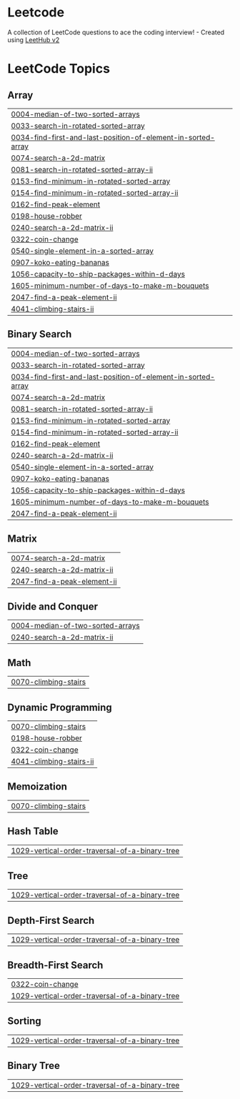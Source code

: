 # Leetcode
A collection of LeetCode questions to ace the coding interview! - Created using [LeetHub v2](https://github.com/arunbhardwaj/LeetHub-2.0)

<!---LeetCode Topics Start-->
# LeetCode Topics
## Array
|  |
| ------- |
| [0004-median-of-two-sorted-arrays](https://github.com/snehabarman04/Leetcode/tree/master/0004-median-of-two-sorted-arrays) |
| [0033-search-in-rotated-sorted-array](https://github.com/snehabarman04/Leetcode/tree/master/0033-search-in-rotated-sorted-array) |
| [0034-find-first-and-last-position-of-element-in-sorted-array](https://github.com/snehabarman04/Leetcode/tree/master/0034-find-first-and-last-position-of-element-in-sorted-array) |
| [0074-search-a-2d-matrix](https://github.com/snehabarman04/Leetcode/tree/master/0074-search-a-2d-matrix) |
| [0081-search-in-rotated-sorted-array-ii](https://github.com/snehabarman04/Leetcode/tree/master/0081-search-in-rotated-sorted-array-ii) |
| [0153-find-minimum-in-rotated-sorted-array](https://github.com/snehabarman04/Leetcode/tree/master/0153-find-minimum-in-rotated-sorted-array) |
| [0154-find-minimum-in-rotated-sorted-array-ii](https://github.com/snehabarman04/Leetcode/tree/master/0154-find-minimum-in-rotated-sorted-array-ii) |
| [0162-find-peak-element](https://github.com/snehabarman04/Leetcode/tree/master/0162-find-peak-element) |
| [0198-house-robber](https://github.com/snehabarman04/Leetcode/tree/master/0198-house-robber) |
| [0240-search-a-2d-matrix-ii](https://github.com/snehabarman04/Leetcode/tree/master/0240-search-a-2d-matrix-ii) |
| [0322-coin-change](https://github.com/snehabarman04/Leetcode/tree/master/0322-coin-change) |
| [0540-single-element-in-a-sorted-array](https://github.com/snehabarman04/Leetcode/tree/master/0540-single-element-in-a-sorted-array) |
| [0907-koko-eating-bananas](https://github.com/snehabarman04/Leetcode/tree/master/0907-koko-eating-bananas) |
| [1056-capacity-to-ship-packages-within-d-days](https://github.com/snehabarman04/Leetcode/tree/master/1056-capacity-to-ship-packages-within-d-days) |
| [1605-minimum-number-of-days-to-make-m-bouquets](https://github.com/snehabarman04/Leetcode/tree/master/1605-minimum-number-of-days-to-make-m-bouquets) |
| [2047-find-a-peak-element-ii](https://github.com/snehabarman04/Leetcode/tree/master/2047-find-a-peak-element-ii) |
| [4041-climbing-stairs-ii](https://github.com/snehabarman04/Leetcode/tree/master/4041-climbing-stairs-ii) |
## Binary Search
|  |
| ------- |
| [0004-median-of-two-sorted-arrays](https://github.com/snehabarman04/Leetcode/tree/master/0004-median-of-two-sorted-arrays) |
| [0033-search-in-rotated-sorted-array](https://github.com/snehabarman04/Leetcode/tree/master/0033-search-in-rotated-sorted-array) |
| [0034-find-first-and-last-position-of-element-in-sorted-array](https://github.com/snehabarman04/Leetcode/tree/master/0034-find-first-and-last-position-of-element-in-sorted-array) |
| [0074-search-a-2d-matrix](https://github.com/snehabarman04/Leetcode/tree/master/0074-search-a-2d-matrix) |
| [0081-search-in-rotated-sorted-array-ii](https://github.com/snehabarman04/Leetcode/tree/master/0081-search-in-rotated-sorted-array-ii) |
| [0153-find-minimum-in-rotated-sorted-array](https://github.com/snehabarman04/Leetcode/tree/master/0153-find-minimum-in-rotated-sorted-array) |
| [0154-find-minimum-in-rotated-sorted-array-ii](https://github.com/snehabarman04/Leetcode/tree/master/0154-find-minimum-in-rotated-sorted-array-ii) |
| [0162-find-peak-element](https://github.com/snehabarman04/Leetcode/tree/master/0162-find-peak-element) |
| [0240-search-a-2d-matrix-ii](https://github.com/snehabarman04/Leetcode/tree/master/0240-search-a-2d-matrix-ii) |
| [0540-single-element-in-a-sorted-array](https://github.com/snehabarman04/Leetcode/tree/master/0540-single-element-in-a-sorted-array) |
| [0907-koko-eating-bananas](https://github.com/snehabarman04/Leetcode/tree/master/0907-koko-eating-bananas) |
| [1056-capacity-to-ship-packages-within-d-days](https://github.com/snehabarman04/Leetcode/tree/master/1056-capacity-to-ship-packages-within-d-days) |
| [1605-minimum-number-of-days-to-make-m-bouquets](https://github.com/snehabarman04/Leetcode/tree/master/1605-minimum-number-of-days-to-make-m-bouquets) |
| [2047-find-a-peak-element-ii](https://github.com/snehabarman04/Leetcode/tree/master/2047-find-a-peak-element-ii) |
## Matrix
|  |
| ------- |
| [0074-search-a-2d-matrix](https://github.com/snehabarman04/Leetcode/tree/master/0074-search-a-2d-matrix) |
| [0240-search-a-2d-matrix-ii](https://github.com/snehabarman04/Leetcode/tree/master/0240-search-a-2d-matrix-ii) |
| [2047-find-a-peak-element-ii](https://github.com/snehabarman04/Leetcode/tree/master/2047-find-a-peak-element-ii) |
## Divide and Conquer
|  |
| ------- |
| [0004-median-of-two-sorted-arrays](https://github.com/snehabarman04/Leetcode/tree/master/0004-median-of-two-sorted-arrays) |
| [0240-search-a-2d-matrix-ii](https://github.com/snehabarman04/Leetcode/tree/master/0240-search-a-2d-matrix-ii) |
## Math
|  |
| ------- |
| [0070-climbing-stairs](https://github.com/snehabarman04/Leetcode/tree/master/0070-climbing-stairs) |
## Dynamic Programming
|  |
| ------- |
| [0070-climbing-stairs](https://github.com/snehabarman04/Leetcode/tree/master/0070-climbing-stairs) |
| [0198-house-robber](https://github.com/snehabarman04/Leetcode/tree/master/0198-house-robber) |
| [0322-coin-change](https://github.com/snehabarman04/Leetcode/tree/master/0322-coin-change) |
| [4041-climbing-stairs-ii](https://github.com/snehabarman04/Leetcode/tree/master/4041-climbing-stairs-ii) |
## Memoization
|  |
| ------- |
| [0070-climbing-stairs](https://github.com/snehabarman04/Leetcode/tree/master/0070-climbing-stairs) |
## Hash Table
|  |
| ------- |
| [1029-vertical-order-traversal-of-a-binary-tree](https://github.com/snehabarman04/Leetcode/tree/master/1029-vertical-order-traversal-of-a-binary-tree) |
## Tree
|  |
| ------- |
| [1029-vertical-order-traversal-of-a-binary-tree](https://github.com/snehabarman04/Leetcode/tree/master/1029-vertical-order-traversal-of-a-binary-tree) |
## Depth-First Search
|  |
| ------- |
| [1029-vertical-order-traversal-of-a-binary-tree](https://github.com/snehabarman04/Leetcode/tree/master/1029-vertical-order-traversal-of-a-binary-tree) |
## Breadth-First Search
|  |
| ------- |
| [0322-coin-change](https://github.com/snehabarman04/Leetcode/tree/master/0322-coin-change) |
| [1029-vertical-order-traversal-of-a-binary-tree](https://github.com/snehabarman04/Leetcode/tree/master/1029-vertical-order-traversal-of-a-binary-tree) |
## Sorting
|  |
| ------- |
| [1029-vertical-order-traversal-of-a-binary-tree](https://github.com/snehabarman04/Leetcode/tree/master/1029-vertical-order-traversal-of-a-binary-tree) |
## Binary Tree
|  |
| ------- |
| [1029-vertical-order-traversal-of-a-binary-tree](https://github.com/snehabarman04/Leetcode/tree/master/1029-vertical-order-traversal-of-a-binary-tree) |
<!---LeetCode Topics End-->